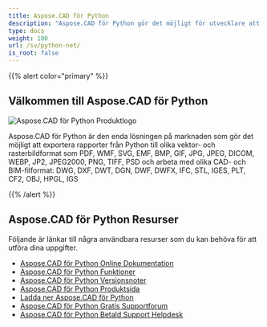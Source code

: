 ```yaml
---
title: Aspose.CAD för Python
description: "Aspose.CAD för Python gör det möjligt för utvecklare att öppna, läsa och bearbeta AutoCAD DWG, DXF, DWT och andra CAD- och BIM-filformat, såsom: DGN, DWF, DWFX, IFC, STL, IGES, PLT, CF2, OBJ, HPGL, IGS."
type: docs
weight: 100
url: /sv/python-net/
is_root: false
---
```


{{% alert color="primary" %}}

## **Välkommen till Aspose.CAD för Python**

![Aspose.CAD för Python Produktlogo](/_assets/home_4.png)

Aspose.CAD för Python är den enda lösningen på marknaden som gör det möjligt att exportera rapporter från Python till olika vektor- och rasterbildformat som PDF, WMF, SVG, EMF, BMP, GIF, JPG, JPEG, DICOM, WEBP, JP2, JPEG2000, PNG, TIFF, PSD och arbeta med olika CAD- och BIM-filformat: DWG, DXF, DWT, DGN, DWF, DWFX, IFC, STL, IGES, PLT, CF2, OBJ, HPGL, IGS

{{% /alert %}}

## **Aspose.CAD för Python Resurser**

Följande är länkar till några användbara resurser som du kan behöva för att utföra dina uppgifter.

- [Aspose.CAD för Python Online Dokumentation](/cad/python-net/)
- [Aspose.CAD för Python Funktioner](/cad/python-net/features-overview/)
- [Aspose.CAD för Python Versionsnoter](https://releases.aspose.com/cad/python-net/release-notes/)
- [Aspose.CAD för Python Produktsida](https://products.aspose.com/cad/python-net/)
- [Ladda ner Aspose.CAD för Python](https://downloads.aspose.com/cad/python-net)
- [Aspose.CAD för Python Gratis Supportforum](https://forum.aspose.com/c/cad/19)
- [Aspose.CAD för Python Betald Support Helpdesk](https://helpdesk.aspose.com/)

